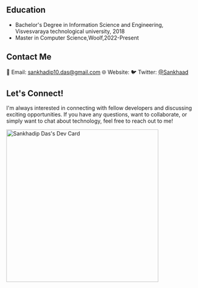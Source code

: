 <!-- Hi, I'm Sankhadip Das! 👋

## About Me
I'm a dedicated backend engineer with professional experience and a deep passion for software development.
My expertise in Python, Django, and Flask is complemented by my work at LG Soft India and my ongoing Master's studies in Computer Science.

## Projects
### Challenge Tracker Bot
A Discord bot for managing coding challenges, featuring event management, user registration, progress tracking, and data verification. [Repository]()

## Skills
- **Languages:** Python, Java
- **Frameworks:** Django, Flask, Spring Boot
- **Databases:** MySQL, MongoDB, Redis
- **APIs:** RESTful, GraphQL
- **Microservices:** Docker, Kubernetes
- **Cloud:** Google Cloud Platform
- **Tools:** Git, Jenkins, GitHub Actions
- **Testing:** JUnit, Pytest, Jasmine


## Experience
- **LG Soft India (Dec 2020 - Jun 2022)**
  - Developed a performance automation framework and a Windows application with PyQt.
  - Automated 1000+ APIs using Jasmine for testing.

- **Automation Engineer at Chhapolika & Company (Client: LG Soft India) (Aug 2019 - Dec 2020)**
  - Contributed significantly to enhancing early bug detection and stability in consumer products.
  - Championed best practices in software development, boosting efficiency and output quality.
-->

## Education
- Bachelor's Degree in Information Science and Engineering, Visvesvaraya technological university, 2018
- Master in Computer Science,Woolf,2022-Present

## Contact Me
📧 Email: sankhadip10.das@gmail.com
🌐 Website: 
🐦 Twitter: [@Sankhaad](https://twitter.com/Sankhaad)


## Let's Connect!
I'm always interested in connecting with fellow developers and discussing exciting opportunities. If you have any questions, want to collaborate, or simply want to chat about technology, feel free to reach out to me!

<!--START_SECTION:activity-->

<a href="https://app.daily.dev/sankhadipdas10"><img src="https://api.daily.dev/devcards/bce65f6827c14f268c508e95fabc9e0a.png?r=4rs" width="400" alt="Sankhadip Das's Dev Card"/></a>

<!--END_SECTION:activity-->
